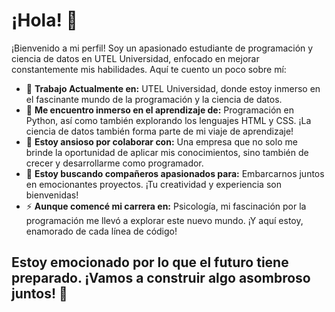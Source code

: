 <h1>¡Hola! 👋</h1>

<p>¡Bienvenido a mi perfil! Soy un apasionado estudiante de programación y ciencia de datos en UTEL Universidad, enfocado en mejorar constantemente mis habilidades. Aquí te cuento un poco sobre mí:</p>

<ul>
    <li>🔭 <strong>Trabajo Actualmente en:</strong> UTEL Universidad, donde estoy inmerso en el fascinante mundo de la programación y la ciencia de datos.</li>
    <li>🌱 <strong>Me encuentro inmerso en el aprendizaje de:</strong> Programación en Python, así como también explorando los lenguajes HTML y CSS. ¡La ciencia de datos también forma parte de mi viaje de aprendizaje!</li>
    <li>👯 <strong>Estoy ansioso por colaborar con:</strong> Una empresa que no solo me brinde la oportunidad de aplicar mis conocimientos, sino también de crecer y desarrollarme como programador.</li>
    <li>🤔 <strong>Estoy buscando compañeros apasionados para:</strong> Embarcarnos juntos en emocionantes proyectos. ¡Tu creatividad y experiencia son bienvenidas!</li>
    <li>⚡ <strong>Aunque comencé mi carrera en:</strong> Psicología, mi fascinación por la programación me llevó a explorar este nuevo mundo. ¡Y aquí estoy, enamorado de cada línea de código!</li>
</ul>

<h2>Estoy emocionado por lo que el futuro tiene preparado. ¡Vamos a construir algo asombroso juntos! 🚀</h2>

